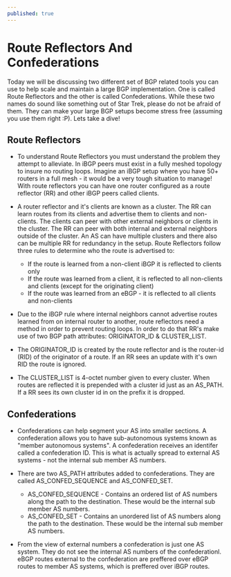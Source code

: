 ```yaml
---
published: true
---
```

# **Route Reflectors And Confederations**

Today we will be discussing two different set of BGP related tools you can use to help scale and maintain a large BGP implementation. One is called Route Reflectors and the other is called Confederations. While these two names do sound like something out of Star Trek, please do not be afraid of them. They can make your large BGP setups become stress free (assuming you use them right :P). Lets take a dive!

## Route Reflectors

- To understand Route Reflectors you must understand the problem they attempt to alleviate. In iBGP peers must exist in a fully meshed topology to insure no routing loops. Imagine an iBGP setup where you have 50+ routers in a full mesh - it would be a very tough situation to manage! With route reflectors you can have one router configured as a route reflector (RR) and other iBGP peers called clients. 

- A router reflector and it's clients are known as a cluster. The RR can learn routes from its clients and advertise them to clients and non-clients. The clients can peer with other external neighbors or clients in the cluster. The RR can peer with both internal and external neighbors outside of the cluster. An AS can have multiple clusters and there also can be multiple RR for redundancy in the setup. Route Reflectors follow three rules to determine who the route is advertised to:

  - If the route is learned from a non-client iBGP it is reflected to clients only
  - If the route was learned from a client, it is reflected to all non-clients and clients (except for the originating client)
  - If the route was learned from an eBGP - it is reflected to all clients and non-clients
  
- Due to the iBGP rule where internal neighbors cannot advertise routes learned from on internal router to another, route reflectors need a method in order to prevent 
routing loops. In order to do that RR's make use of two BGP path attributes: ORIGINATOR_ID & CLUSTER_LIST.

- The ORIGINATOR_ID is created by the route reflector and is the router-id (RID) of the originator of a route. If an RR sees an update with it's own RID the route is ignored.

- The CLUSTER_LIST is 4-octet number given to every cluster. When routes are reflected it is prepended with a cluster id just as an AS_PATH. If a RR sees its own cluster id in on the prefix it is dropped.

## Confederations

- Confederations can help segment your AS into smaller sections. A confederation allows you to have sub-autonomous systems known as "member autonomous systems". A confederation receives an identifer called a confederation ID. This is what is actually spread to external AS systems - not the internal sub member AS numbers.

- There are two AS_PATH attributes added to confederations. They are called AS_CONFED_SEQUENCE and AS_CONFED_SET.
    - AS_CONFED_SEQUENCE - Contains an ordered list of AS numbers along the path to the destination. These would be the internal sub member AS numbers.
    - AS_CONFED_SET - Contains an unordered list of AS numbers along the path to the destination. These would be the internal sub member AS numbers.

- From the view of external numbers a confederation is just one AS system. They do not see the internal AS numbers of the confederationl. eBGP routes external to the confederation are preffered over eBGP routes to member AS systems, which is preffered over iBGP routes.